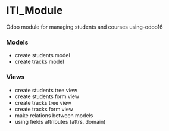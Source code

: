 # ITI_Module
Odoo module for managing students and courses using-odoo16

### Models
- create students model
- create tracks model 

### Views
- create students tree view
- create students form view
- create tracks tree view 
- create tracks form view
- make relations between models
- using fields attributes (attrs, domain)